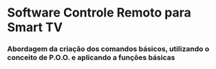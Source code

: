 # Software Controle Remoto para Smart TV

### Abordagem da criação dos comandos básicos, utilizando o conceito de P.O.O.  e aplicando a funções básicas
